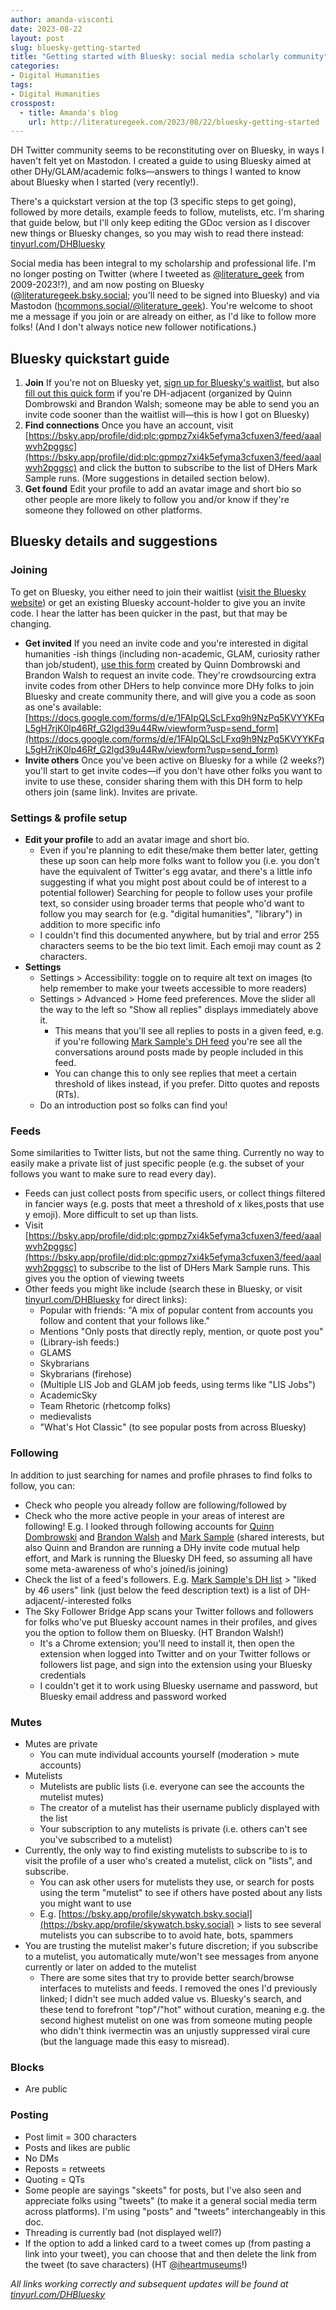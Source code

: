 ```yaml
---
author: amanda-visconti
date: 2023-08-22
layout: post
slug: bluesky-getting-started
title: "Getting started with Bluesky: social media scholarly community"
categories:
- Digital Humanities
tags:
- Digital Humanities
crosspost:
  - title: Amanda's blog
    url: http://literaturegeek.com/2023/08/22/bluesky-getting-started
---
```


DH Twitter community seems to be reconstituting over on Bluesky, in ways I haven't felt yet on Mastodon. I created a guide to using Bluesky aimed at other DHy/GLAM/academic folks—answers to things I wanted to know about Bluesky when I started (very recently!). 

There's a quickstart version at the top (3 specific steps to get going), followed by more details, example feeds to follow, mutelists, etc. I'm sharing that guide below, but I'll only keep editing the GDoc version as I discover new things or Bluesky changes, so you may wish to read there instead: [tinyurl.com/DHBluesky](https://tinyurl.com/DHBluesky)

Social media has been integral to my scholarship and professional life. I'm no longer posting on Twitter (where I tweeted as [@literature_geek](https://twitter.com/literature_geek) from 2009-2023!?), and am now posting on Bluesky ([@literaturegeek.bsky.social](https://bsky.app/profile/literaturegeek.bsky.social); you'll need to be signed into Bluesky) and via Mastodon ([hcommons.social/@literature_geek](https://hcommons.social/@literature_geek)). You're welcome to shoot me a message if you join or are already on either, as I'd like to follow more folks! (And I don't always notice new follower notifications.)

## Bluesky quickstart guide
1. **Join** If you're not on Bluesky yet, [sign up for Bluesky's waitlist](https://bsky.app/), but also [fill out this quick form](https://docs.google.com/forms/d/e/1FAIpQLScLFxq9h9NzPq5KVYYKFqL5gH7rjK0lp46Rf_G2lgd39u44Rw/viewform?usp=send_form) if you're DH-adjacent (organized by Quinn Dombrowski and Brandon Walsh; someone may be able to send you an invite code sooner than the waitlist will—this is how I got on Bluesky)
2. **Find connections** Once you have an account, visit [https://bsky.app/profile/did:plc:gpmpz7xi4k5efyma3cfuxen3/feed/aaalwvh2pggsc](https://bsky.app/profile/did:plc:gpmpz7xi4k5efyma3cfuxen3/feed/aaalwvh2pggsc) and click the button to subscribe to the list of DHers Mark Sample runs. (More suggestions in detailed section below).
3. **Get found** Edit your profile to add an avatar image and short bio so other people are more likely to follow you and/or know if they're someone they followed on other platforms.

## Bluesky details and suggestions
### Joining 
To get on Bluesky, you either need to join their waitlist ([visit the Bluesky website](http://bsky.app/)) or get an existing Bluesky account-holder to give you an invite code. I hear the latter has been quicker in the past, but that may be changing.
* **Get invited** If you need an invite code and you're interested in digital humanities -ish things (including non-academic, GLAM, curiosity rather than job/student), [use this form](https://docs.google.com/forms/d/e/1FAIpQLScLFxq9h9NzPq5KVYYKFqL5gH7rjK0lp46Rf_G2lgd39u44Rw/viewform?usp=send_form) created by Quinn Dombrowski and Brandon Walsh to request an invite code. They're crowdsourcing extra invite codes from other DHers to help convince more DHy folks to join Bluesky and create community there, and will give you a code as soon as one's available: [https://docs.google.com/forms/d/e/1FAIpQLScLFxq9h9NzPq5KVYYKFqL5gH7rjK0lp46Rf_G2lgd39u44Rw/viewform?usp=send_form](https://docs.google.com/forms/d/e/1FAIpQLScLFxq9h9NzPq5KVYYKFqL5gH7rjK0lp46Rf_G2lgd39u44Rw/viewform?usp=send_form)
* **Invite others** Once you've been active on Bluesky for a while (2 weeks?) you'll start to get invite codes—if you don't have other folks you want to invite to use these, consider sharing them with this DH form to help others join (same link). Invites are private.

### Settings & profile setup
* **Edit your profile** to add an avatar image and short bio.
   * Even if you're planning to edit these/make them better later, getting these up soon can help more folks want to follow you (i.e. you don't have the equivalent of Twitter's egg avatar, and there's a little info suggesting if what you might post about could be of interest to a potential follower)
Searching for people to follow uses your profile text, so consider using broader terms that people who'd want to follow you may search for (e.g. "digital humanities", "library") in addition to more specific info
   * I couldn't find this documented anywhere, but by trial and error 255 characters seems to be the bio text limit. Each emoji may count as 2 characters.
* **Settings**
   * Settings > Accessibility: toggle on to require alt text on images (to help remember to make your tweets accessible to more readers)
   * Settings > Advanced > Home feed preferences. Move the slider all the way to the left so "Show all replies" displays immediately above it. 
      * This means that you'll see all replies to posts in a given feed, e.g. if you're following [Mark Sample's DH feed](https://bsky.app/profile/did:plc:gpmpz7xi4k5efyma3cfuxen3/feed/aaalwvh2pggsc) you're see all the conversations around posts made by people included in this feed.
      * You can change this to only see replies that meet a certain threshold of likes instead, if you prefer. Ditto quotes and reposts (RTs).
   * Do an introduction post so folks can find you!

### Feeds
Some similarities to Twitter lists, but not the same thing. Currently no way to easily make a private list of just specific people (e.g. the subset of your follows you want to make sure to read every day).
* Feeds can just collect posts from specific users, or collect things filtered in fancier ways (e.g. posts that meet a threshold of x likes,posts that use y emoji). More difficult to set up than lists.
* Visit [https://bsky.app/profile/did:plc:gpmpz7xi4k5efyma3cfuxen3/feed/aaalwvh2pggsc](https://bsky.app/profile/did:plc:gpmpz7xi4k5efyma3cfuxen3/feed/aaalwvh2pggsc) to subscribe to the list of DHers Mark Sample runs. This gives you the option of viewing tweets
* Other feeds you might like include (search these in Bluesky, or visit [tinyurl.com/DHBluesky](https://tinyurl.com/DHBluesky) for direct links):
   * Popular with friends: "A mix of popular content from accounts you follow and content that your follows like."
   * Mentions "Only posts that directly reply, mention, or quote post you"
   * (Library-ish feeds:)
    * GLAMS
    * Skybrarians
    * Skybrarians (firehose)
    * (Multiple LIS Job and GLAM job feeds, using terms like "LIS Jobs")
   * AcademicSky
   * Team Rhetoric (rhetcomp folks)
   * medievalists
   * "What's Hot Classic" (to see popular posts from across Bluesky)

### Following
In addition to just searching for names and profile phrases to find folks to follow, you can:
* Check who people you already follow are following/followed by
* Check who the more active people in your areas of interest are following! E.g. I looked through following accounts for [Quinn Dombrowski](https://bsky.app/profile/quinnanya.bsky.social) and [Brandon Walsh](https://bsky.app/profile/walshbr.bsky.social) and [Mark Sample](https://bsky.app/profile/samplereality.bsky.social) (shared interests, but also Quinn and Brandon are running a DHy invite code mutual help effort, and Mark is running the Bluesky DH feed, so assuming all have some meta-awareness of who's joined/is joining)
* Check the list of a feed's followers. E.g. [Mark Sample's DH list](https://bsky.app/profile/did:plc:gpmpz7xi4k5efyma3cfuxen3/feed/aaalwvh2pggsc) > "liked by 46 users" link (just below the feed description text) is a list of DH-adjacent/-interested folks
* The Sky Follower Bridge App scans your Twitter follows and followers for folks who've put Bluesky account names in their profiles, and gives you the option to follow them on Bluesky. (HT Brandon Walsh!)
   * It's a Chrome extension; you'll need to install it, then open the extension when logged into Twitter and on your Twitter follows or followers list page, and sign into the extension using your Bluesky credentials
   * I couldn't get it to work using Bluesky username and password, but Bluesky email address and password worked

### Mutes
* Mutes are private
   * You can mute individual accounts yourself (moderation > mute accounts)
* Mutelists 
   * Mutelists are public lists (i.e. everyone can see the accounts the mutelist mutes)
   * The creator of a mutelist has their username publicly displayed with the list
   * Your subscription to any mutelists is private (i.e. others can't see you've subscribed to a mutelist)
* Currently, the only way to find existing mutelists to subscribe to is to visit the profile of a user who's created a mutelist, click on "lists", and subscribe. 
   * You can ask other users for mutelists they use, or search for posts using the term "mutelist" to see if others have posted about any lists you might want to use
   * E.g. [https://bsky.app/profile/skywatch.bsky.social](https://bsky.app/profile/skywatch.bsky.social) > lists to see several mutelists you can subscribe to to avoid hate, bots, spammers
* You are trusting the mutelist maker's future discretion; if you subscribe to a mutelist, you automatically mute/won't see messages from anyone currently or later on added to the mutelist
   * There are some sites that try to provide better search/browse interfaces to mutelists and feeds. I removed the ones I'd previously linked; I didn't see much added value vs. Bluesky's search, and these tend to forefront "top"/"hot" without curation, meaning e.g. the second highest mutelist on one was from someone muting people who didn't think ivermectin was an unjustly suppressed viral cure (but the language made this easy to misread).

### Blocks
* Are public

### Posting
* Post limit = 300 characters
* Posts and likes are public
* No DMs
* Reposts = retweets
* Quoting = QTs
* Some people are sayings "skeets" for posts, but I've also seen and appreciate folks using "tweets" (to make it a general social media term across platforms). I'm using "posts" and "tweets" interchangeably in this doc.
* Threading is currently bad (not displayed well?)
* If the option to add a linked card to a tweet comes up (from pasting a link into your tweet), you can choose that and then delete the link from the tweet (to save characters) (HT [@iheartmuseums](https://bsky.app/profile/iheartmuseums.bsky.social)!)

_All links working correctly and subsequent updates will be found at [tinyurl.com/DHBluesky](https://tinyurl.com/DHBluesky)_
